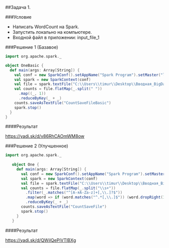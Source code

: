 ##Задача 1.

###Условие 

- Написать WordCount на Spark. 
- Запустить локально на компьютере.
- Входной файл в приложении: input_file_1

###Решение 1 (Базавое)

```scala
import org.apache.spark._

object OneBasic {
  def main(args: Array[String]) {
    val conf = new SparkConf().setAppName("Spark Program").setMaster("local")
    val spark = new SparkContext(conf)
    val file = spark.textFile("C:\\Users\\timur\\Desktop\\Вводная_BigData\\input_file_1.txt")
    val counts = file.flatMap(_.split(" "))
      .map((_, 1))
      .reduceByKey(_ + _)
    counts.saveAsTextFile("CountSaveFileBasic")
    spark.stop()
  }
}
```

####Результат 

https://yadi.sk/d/v86RhCAOmWM8ow

###Решение 2 (Улучшенное)
```scala
import org.apache.spark._
   
   object One {
     def main(args: Array[String]) {
       val conf = new SparkConf().setAppName("Spark Program").setMaster("local")
       val spark = new SparkContext(conf)
       val file = spark.textFile("C:\\Users\\timur\\Desktop\\Вводная_BigData\\input_file_1.txt")
       val counts = file.flatMap(_.split("\\s+"))
         .filter(_.matches("^[А-яA-Za-z]+[,\\.]?$"))
         .map(word => if (word.matches("^.*[,\\.]$")) (word.dropRight(1), 1) else (word, 1))
         .reduceByKey(_ + _)
       counts.saveAsTextFile("CountSaveFile")
       spark.stop()
     }
   }
```
####Результат 

 https://yadi.sk/d/QWiIQePiVTlBXg